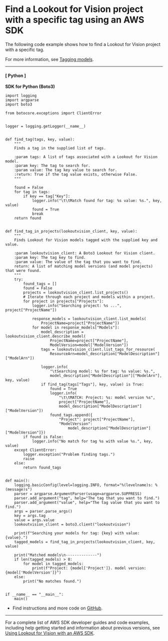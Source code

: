 # Find a Lookout for Vision project with a specific tag using an AWS SDK<a name="example_lookoutvision_Scenario_FindTagInProjects_section"></a>

The following code example shows how to find a Lookout for Vision project with a specific tag\.

For more information, see [Tagging models](https://docs.aws.amazon.com/lookout-for-vision/latest/developer-guide/tagging-model.html)\.

------
#### [ Python ]

**SDK for Python \(Boto3\)**  
  

```
import logging
import argparse
import boto3

from botocore.exceptions import ClientError


logger = logging.getLogger(__name__)


def find_tag(tags, key, value):
    """
    Finds a tag in the supplied list of tags.

    :param tags: A list of tags associated with a Lookout for Vision model.
    :param key: The tag to search for.
    :param value: The tag key value to search for.
    :return: True if the tag value exists, otherwise False.
    """

    found = False
    for tag in tags:
        if key == tag["Key"]:
            logger.info("\t\tMatch found for tag: %s value: %s.", key, value)
            found = True
            break
    return found


def find_tag_in_projects(lookoutvision_client, key, value):
    """
    Finds Lookout for Vision models tagged with the supplied key and value.

    :param lookoutvision_client: A Boto3 Lookout for Vision client.
    :param key: The tag key to find.
    :param value: The value of the tag that you want to find.
    return: A list of matching model versions (and model projects) that were found.
    """
    try:
        found_tags = []
        found = False
        projects = lookoutvision_client.list_projects()
        # Iterate through each project and models within a project.
        for project in projects["Projects"]:
            logger.info("Searching project: %s ...", project["ProjectName"])

            response_models = lookoutvision_client.list_models(
                ProjectName=project["ProjectName"])
            for model in response_models["Models"]:
                model_description = lookoutvision_client.describe_model(
                    ProjectName=project["ProjectName"],
                    ModelVersion=model["ModelVersion"])
                tags = lookoutvision_client.list_tags_for_resource(
                    ResourceArn=model_description["ModelDescription"]["ModelArn"])

                logger.info(
                    "\tSearching model: %s for tag: %s value: %s.",
                    model_description["ModelDescription"]["ModelArn"], key, value)
                if find_tag(tags["Tags"], key, value) is True:
                    found = True
                    logger.info(
                        "\t\tMATCH: Project: %s: model version %s",
                        project["ProjectName"],
                        model_description["ModelDescription"]["ModelVersion"])
                    found_tags.append({
                        "Project": project["ProjectName"],
                        "ModelVersion":
                            model_description["ModelDescription"]["ModelVersion"]})
        if found is False:
            logger.info("No match for tag %s with value %s.", key, value)
    except ClientError:
        logger.exception("Problem finding tags.")
        raise
    else:
        return found_tags


def main():
    logging.basicConfig(level=logging.INFO, format="%(levelname)s: %(message)s")
    parser = argparse.ArgumentParser(usage=argparse.SUPPRESS)
    parser.add_argument("tag", help="The tag that you want to find.")
    parser.add_argument("value", help="The tag value that you want to find.")
    args = parser.parse_args()
    key = args.tag
    value = args.value
    lookoutvision_client = boto3.client("lookoutvision")

    print(f"Searching your models for tag: {key} with value: {value}.")
    tagged_models = find_tag_in_projects(lookoutvision_client, key, value)

    print("Matched models\n--------------")
    if len(tagged_models) > 0:
        for model in tagged_models:
            print(f"Project: {model['Project']}. model version:{model['ModelVersion']}")
    else:
        print("No matches found.")


if __name__ == "__main__":
    main()
```
+  Find instructions and more code on [GitHub](https://github.com/awsdocs/aws-doc-sdk-examples/tree/main/python/example_code/lookoutvision#code-examples)\. 

------

For a complete list of AWS SDK developer guides and code examples, including help getting started and information about previous versions, see [Using Lookout for Vision with an AWS SDK](getting-started-sdk.md#sdk-general-information-section)\.